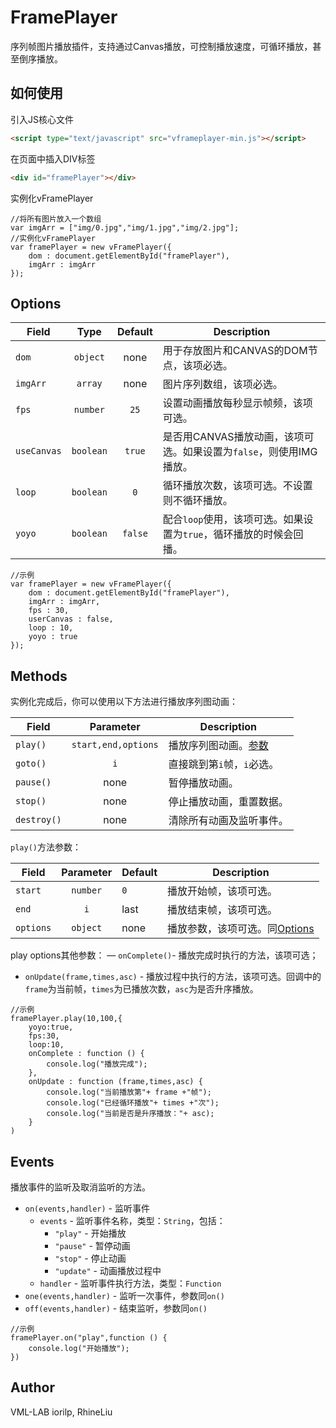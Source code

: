 # FramePlayer
序列帧图片播放插件，支持通过Canvas播放，可控制播放速度，可循环播放，甚至倒序播放。
## 如何使用
引入JS核心文件
```html
<script type="text/javascript" src="vframeplayer-min.js"></script>
 ```
在页面中插入DIV标签
```html
<div id="framePlayer"></div>
 ```
实例化vFramePlayer
```JS
//将所有图片放入一个数组
var imgArr = ["img/0.jpg","img/1.jpg","img/2.jpg"];
//实例化vFramePlayer
var framePlayer = new vFramePlayer({
    dom : document.getElementById("framePlayer"),
    imgArr : imgArr
});
```
## Options
| Field           | Type            | Default  | Description                           | 
| --------------- |:---------------:| :------: | ------------------------------------  |
| `dom`           | `object`        | none     | 用于存放图片和CANVAS的DOM节点，该项必选。 |
| `imgArr`        | `array`         | none     | 图片序列数组，该项必选。                 |
| `fps`           | `number`        | `25`     | 设置动画播放每秒显示帧频，该项可选。       |
| `useCanvas`     | `boolean`       | `true`   | 是否用CANVAS播放动画，该项可选。如果设置为`false`，则使用IMG播放。|
| `loop`          | `boolean`       | `0`      | 循环播放次数，该项可选。不设置则不循环播放。|
| `yoyo`          | `boolean`       | `false`  | 配合`loop`使用，该项可选。如果设置为`true`，循环播放的时候会回播。|
```JS
//示例
var framePlayer = new vFramePlayer({
    dom : document.getElementById("framePlayer"),
    imgArr : imgArr,
    fps : 30,
    userCanvas : false,
    loop : 10,
    yoyo : true
});
```
## Methods
实例化完成后，你可以使用以下方法进行播放序列图动画：

| Field           | Parameter              | Description                         | 
| --------------- | :--------------------: | ----------------------------------- |
| `play()`        | `start,end,options`    | 播放序列图动画。[参数](#play) |
| `goto()`        | `i`                    | 直接跳到第`i`帧，`i`必选。|
| `pause()`       | none                   | 暂停播放动画。|
| `stop()`        | none                   | 停止播放动画，重置数据。|
| `destroy()`     | none                   | 清除所有动画及监听事件。|

`play()`方法参数：<span id="play"></span>

| Field           | Parameter   | Default      | Description           | 
| --------------- | :---------: | ------------ |---------------------- |
| `start`         | `number`    | `0`          | 播放开始帧，该项可选。   |
| `end`           | `i`         | last         | 播放结束帧，该项可选。   |
| `options`       | `object`    | none         | 播放参数，该项可选。同[Options](#options)  |

play options其他参数：
— `onComplete()`- 播放完成时执行的方法，该项可选；
- `onUpdate(frame,times,asc)` - 播放过程中执行的方法，该项可选。回调中的`frame`为当前帧，`times`为已播放次数，`asc`为是否升序播放。

```JS
//示例
framePlayer.play(10,100,{
    yoyo:true,
    fps:30,
    loop:10,
    onComplete : function () {
        console.log("播放完成");
    },
    onUpdate : function (frame,times,asc) {
        console.log("当前播放第"+ frame +"帧");
        console.log("已经循环播放"+ times +"次");
        console.log("当前是否是升序播放："+ asc);
    }
)
```
## Events
播放事件的监听及取消监听的方法。
- `on(events,handler)` - 监听事件
    - `events` - 监听事件名称，类型：`String`，包括：
        - `"play"` - 开始播放
        - `"pause"` - 暂停动画
        - `"stop"` - 停止动画
        - `"update"` - 动画播放过程中
    - `handler` - 监听事件执行方法，类型：`Function`
- `one(events,handler)` - 监听一次事件，参数同`on()`
- `off(events,handler)` - 结束监听，参数同`on()`
```JS
//示例
framePlayer.on("play",function () {
    console.log("开始播放");
})
```
## Author
VML-LAB iorilp, RhineLiu
